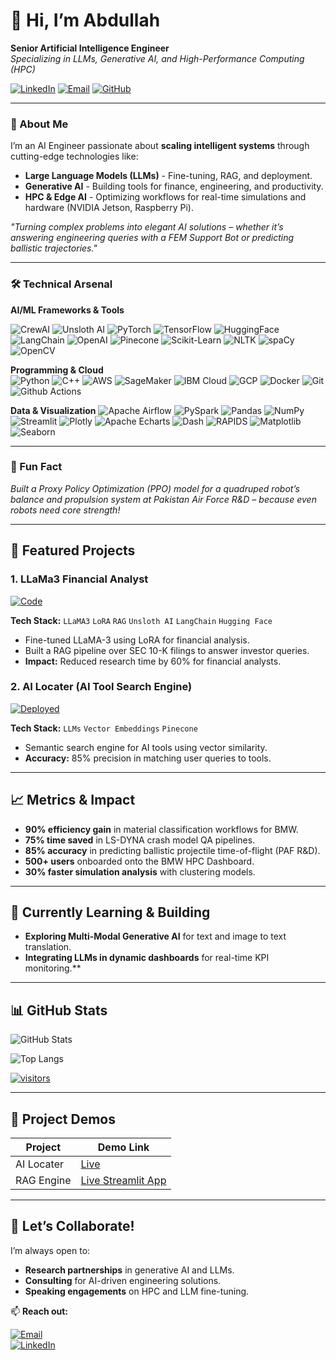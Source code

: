 # 👋 Hi, I’m Abdullah

**Senior Artificial Intelligence Engineer**  
*Specializing in LLMs, Generative AI, and High-Performance Computing (HPC)*

[![LinkedIn](https://img.shields.io/badge/LinkedIn-Connect-%230A66C2?style=flat&logo=linkedin)](https://linkedin.com/in/mir-abdullah-yaser)
[![Email](https://img.shields.io/badge/Email-Contact-%23EA4335?style=flat&logo=gmail)](mailto:mirabdullahyaser@gmail.com)
[![GitHub](https://img.shields.io/badge/GitHub-Profile-%23181717?style=flat&logo=github)](https://github.com/mirabdullahyaser)

---

### **🚀 About Me**
I’m an AI Engineer passionate about **scaling intelligent systems** through cutting-edge technologies like:  
- **Large Language Models (LLMs)** - Fine-tuning, RAG, and deployment.  
- **Generative AI** - Building tools for finance, engineering, and productivity.  
- **HPC & Edge AI** - Optimizing workflows for real-time simulations and hardware (NVIDIA Jetson, Raspberry Pi).  

*"Turning complex problems into elegant AI solutions – whether it’s answering engineering queries with a FEM Support Bot or predicting ballistic trajectories."*  

---

### **🛠️ Technical Arsenal**
**AI/ML Frameworks & Tools**

![CrewAI](https://img.shields.io/badge/-CrewAI-FFD21F?logo=crewai)
![Unsloth AI](https://img.shields.io/badge/-Unsloth%20AI-FFD21F?logo=unslothai)
![PyTorch](https://img.shields.io/badge/-PyTorch-EE4C2C?logo=pytorch&logoColor=white)
![TensorFlow](https://img.shields.io/badge/-TensorFlow-FF6F00?logo=tensorflow&logoColor=white)
![HuggingFace](https://img.shields.io/badge/-Hugging%20Face-FFD21F?logo=huggingface)
![LangChain](https://img.shields.io/badge/-LangChain-00ADD8?logo=langchain&logoColor=white)
![OpenAI](https://img.shields.io/badge/-OpenAI-412991?logo=openai)
![Pinecone](https://img.shields.io/badge/-Pinecone-430098)
![Scikit-Learn](https://img.shields.io/badge/-SciKit%20Learn-0072B1?logo=scikit-learn&logoColor=white)
![NLTK](https://img.shields.io/badge/-NLTK-3F3F3F?logo=nltk)
![spaCy](https://img.shields.io/badge/-spaCy-FFD21F?logo=spacy)
![OpenCV](https://img.shields.io/badge/-OpenCV-FFD21F?logo=opencv)

**Programming & Cloud**  
![Python](https://img.shields.io/badge/-Python-3776AB?logo=python&logoColor=white)
![C++](https://img.shields.io/badge/-C++-00599C?logo=c%2B%2B&logoColor=white)
![AWS](https://img.shields.io/badge/-AWS-232F3E?logo=amazonaws)
![SageMaker](https://img.shields.io/badge/-SageMaker-FFD21F?logo=amazonsagemaker)
![IBM Cloud](https://img.shields.io/badge/-IBM%20Cloud-007ACC?logo=ibmcloud)
![GCP](https://img.shields.io/badge/-GCP-4285F4?logo=googlecloud&logoColor=white)
![Docker](https://img.shields.io/badge/-Docker-2496ED?logo=docker&logoColor=white)
![Git](https://img.shields.io/badge/-Git-F05032?logo=git&logoColor=white)
![Github Actions](https://img.shields.io/badge/-Github%20Actions-000000?logo=githubactions&logoColor=white)

**Data & Visualization**
![Apache Airflow](https://img.shields.io/badge/-Airflow-017CEE?logo=apacheairflow)
![PySpark](https://img.shields.io/badge/-PySpark-FFD21F?logo=apache%20spark&logoColor=white)
![Pandas](https://img.shields.io/badge/-Pandas-150458?logo=pandas&logoColor=white)
![NumPy](https://img.shields.io/badge/-NumPy-FFD21F?logo=numpy)
![Streamlit](https://img.shields.io/badge/-Streamlit-FF4B4B?logo=streamlit)
![Plotly](https://img.shields.io/badge/-Plotly-3F4F75?logo=plotly)
![Apache Echarts](https://img.shields.io/badge/-Apache%20Echarts-FFD21F?logo=apacheecharts)
![Dash](https://img.shields.io/badge/-Dash-FFD21F?logo=dash)
![RAPIDS](https://img.shields.io/badge/-RAPIDS-000000?logo=nvidia%20rapids&logoColor=white)
![Matplotlib](https://img.shields.io/badge/-Matplotlib-FFD21F?logo=matplotlib)
![Seaborn](https://img.shields.io/badge/-Seaborn-FFD21F?logo=seaborn)

---

### **🌟 Fun Fact** 
*Built a Proxy Policy Optimization (PPO) model for a quadruped robot’s balance and propulsion system at Pakistan Air Force R&D – because even robots need core strength!*  

---

## 🚀 Featured Projects

### 1. LLaMa3 Financial Analyst 
[![Code](https://img.shields.io/badge/Repo-GitHub-181717)](https://github.com/mirabdullahyaser/LLaMA3-Financial-Analyst)

**Tech Stack:** `LLaMA3` `LoRA` `RAG` `Unsloth AI` `LangChain` `Hugging Face`
- Fine-tuned LLaMA-3 using LoRA for financial analysis.  
- Built a RAG pipeline over SEC 10-K filings to answer investor queries.  
- **Impact:** Reduced research time by 60% for financial analysts.

### 2. AI Locater (AI Tool Search Engine)
[![Deployed](https://img.shields.io/badge/Deployed-AI%20Locater-181717)](https://ailocater.com)

**Tech Stack:** `LLMs` `Vector Embeddings` `Pinecone`  
- Semantic search engine for AI tools using vector similarity.  
- **Accuracy:** 85% precision in matching user queries to tools.

---

## 📈 Metrics & Impact
- **90% efficiency gain** in material classification workflows for BMW.  
- **75% time saved** in LS-DYNA crash model QA pipelines.  
- **85% accuracy** in predicting ballistic projectile time-of-flight (PAF R&D).  
- **500+ users** onboarded onto the BMW HPC Dashboard.  
- **30% faster simulation analysis** with clustering models.

---

## 🔭 Currently Learning & Building
- **Exploring Multi-Modal Generative AI** for text and image to text translation. 
- **Integrating LLMs in dynamic dashboards** for real-time KPI monitoring.**

---

## 📊 GitHub Stats

![GitHub Stats](https://github-readme-stats.vercel.app/api?username=mirabdullahyaser&show_icons=true&theme=dark&include_all_commits=true&count_private=true)

![Top Langs](https://github-readme-stats.vercel.app/api/top-langs/?username=mirabdullahyaser&theme=dark&layout=compact)

[![visitors](https://visitor-badge.glitch.me/badge?page_id=mirabdullahyaser/mirabdullahyaser)](https://github.com/mirabdullahyaser/mirabdullahyaser)



---

## 🎥 Project Demos
| Project          | Demo Link                                                                  |
|------------------|----------------------------------------------------------------------------|
| AI Locater       | [Live](https://ailocater.com)                                              |
| RAG Engine       | [Live Streamlit App](https://retrieval-augmented-generation.streamlit.app/)|



---

## 🤝 Let’s Collaborate!
I’m always open to:  
- **Research partnerships** in generative AI and LLMs.  
- **Consulting** for AI-driven engineering solutions.  
- **Speaking engagements** on HPC and LLM fine-tuning.  

📫 **Reach out:**  

[![Email](https://img.shields.io/badge/Email-mirabdullahyaser@gmail.com-%23EA4335)](mailto:mirabdullahyaser@gmail.com)  
[![LinkedIn](https://img.shields.io/badge/LinkedIn-Mir_Abdullah_Yaser-%230A66C2)](https://linkedin.com/in/mir-abdullah-yaser)  


<!--
**mirabdullahyaser/mirabdullahyaser** is a ✨ _special_ ✨ repository because its `README.md` (this file) appears on your GitHub profile.

Here are some ideas to get you started:

- 🔭 I’m currently working on ...
- 🌱 I’m currently learning ...
- 👯 I’m looking to collaborate on ...
- 🤔 I’m looking for help with ...
- 💬 Ask me about ...
- 📫 How to reach me: ...
- 😄 Pronouns: ...
- ⚡ Fun fact: ...
-->
